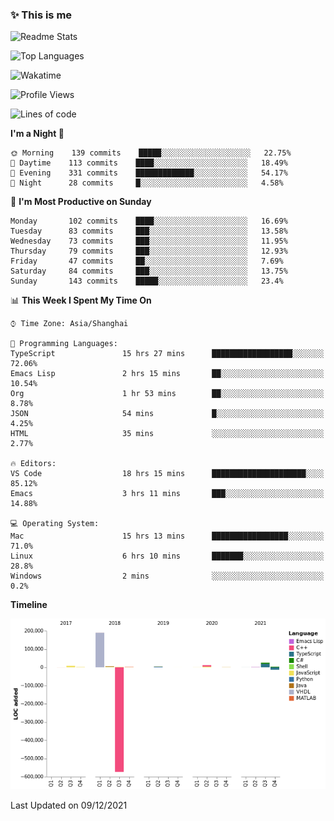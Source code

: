 <!--

**icyzeroice/icyzeroice** is a ✨ _special_ ✨ repository because its `README.md` (this file) appears on your GitHub profile.

Here are some ideas to get you started:

- 🔭 I’m currently working on ...
- 🌱 I’m currently learning ...
- 👯 I’m looking to collaborate on ...
- 🤔 I’m looking for help with ...
- 💬 Ask me about ...
- 📫 How to reach me: ...
- 😄 Pronouns: ...
- ⚡ Fun fact: ...

-->

### ✨ This is me

![Readme Stats](https://github-readme-stats.vercel.app/api?username=icyzeroice)

![Top Languages](https://github-readme-stats.vercel.app/api/top-langs/?username=icyzeroice&exclude_repo=scutie2015-digimon&layout=compact&langs_count=5)

![Wakatime](https://github-readme-stats.vercel.app/api/wakatime?username=icyzeroice)

<!--START_SECTION:waka-->
![Profile Views](http://img.shields.io/badge/Profile%20Views-1-blue)

![Lines of code](https://img.shields.io/badge/From%20Hello%20World%20I%27ve%20Written--332%20Thousand%20lines%20of%20code-blue)

**I'm a Night 🦉** 

```text
🌞 Morning    139 commits    █████░░░░░░░░░░░░░░░░░░░░   22.75% 
🌆 Daytime    113 commits    ████░░░░░░░░░░░░░░░░░░░░░   18.49% 
🌃 Evening    331 commits    █████████████░░░░░░░░░░░░   54.17% 
🌙 Night      28 commits     █░░░░░░░░░░░░░░░░░░░░░░░░   4.58%

```
📅 **I'm Most Productive on Sunday** 

```text
Monday       102 commits    ████░░░░░░░░░░░░░░░░░░░░░   16.69% 
Tuesday      83 commits     ███░░░░░░░░░░░░░░░░░░░░░░   13.58% 
Wednesday    73 commits     ███░░░░░░░░░░░░░░░░░░░░░░   11.95% 
Thursday     79 commits     ███░░░░░░░░░░░░░░░░░░░░░░   12.93% 
Friday       47 commits     ██░░░░░░░░░░░░░░░░░░░░░░░   7.69% 
Saturday     84 commits     ███░░░░░░░░░░░░░░░░░░░░░░   13.75% 
Sunday       143 commits    █████░░░░░░░░░░░░░░░░░░░░   23.4%

```


📊 **This Week I Spent My Time On** 

```text
⌚︎ Time Zone: Asia/Shanghai

💬 Programming Languages: 
TypeScript               15 hrs 27 mins      ██████████████████░░░░░░░   72.06% 
Emacs Lisp               2 hrs 15 mins       ██░░░░░░░░░░░░░░░░░░░░░░░   10.54% 
Org                      1 hr 53 mins        ██░░░░░░░░░░░░░░░░░░░░░░░   8.78% 
JSON                     54 mins             █░░░░░░░░░░░░░░░░░░░░░░░░   4.25% 
HTML                     35 mins             ░░░░░░░░░░░░░░░░░░░░░░░░░   2.77%

🔥 Editors: 
VS Code                  18 hrs 15 mins      █████████████████████░░░░   85.12% 
Emacs                    3 hrs 11 mins       ███░░░░░░░░░░░░░░░░░░░░░░   14.88%

💻 Operating System: 
Mac                      15 hrs 13 mins      █████████████████░░░░░░░░   71.0% 
Linux                    6 hrs 10 mins       ███████░░░░░░░░░░░░░░░░░░   28.8% 
Windows                  2 mins              ░░░░░░░░░░░░░░░░░░░░░░░░░   0.2%

```

**Timeline**

![Chart not found](https://raw.githubusercontent.com/icyzeroice/icyzeroice/main/charts/bar_graph.png) 


 Last Updated on 09/12/2021
<!--END_SECTION:waka-->

<!--

### Related
- https://github.com/abhisheknaiidu/awesome-github-profile-readme
- https://github.com/coderjojo/creative-profile-readme
- https://github.com/elangosundar/awesome-README-templates
- https://github.com/durgeshsamariya/awesome-github-profile-readme-templates
- https://github.com/anmol098/waka-readme-stats

-->
